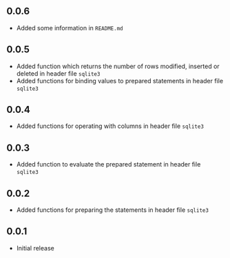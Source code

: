 ## 0.0.6

- Added some information in `README.md`

## 0.0.5

- Added function which returns the number of rows modified, inserted or deleted in header file `sqlite3`
- Added functions for binding values to prepared statements in header file `sqlite3`

## 0.0.4

- Added functions for operating with columns in header file `sqlite3`

## 0.0.3

- Added function to evaluate the prepared statement in header file `sqlite3`

## 0.0.2

- Added functions for preparing the statements in header file `sqlite3`

## 0.0.1

- Initial release

